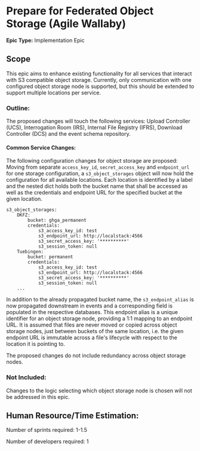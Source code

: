 # Prepare for Federated Object Storage (Agile Wallaby)
**Epic Type:** Implementation Epic

## Scope

This epic aims to enhance existing functionality for all services that interact with S3 compatible object storage.
Currently, only communication with one configured object storage node is supported, but this should be extended to support multiple locations per service.

### Outline:

The proposed changes will touch the following services: Upload Controller (UCS), Interrogation Room (IRS), Internal File Registry (IFRS), Download Controller (DCS) and the event schema repository.

#### Common Service Changes:

The following configuration changes for object storage are proposed:
Moving from separate `access_key_id`, `secret_access_key` and `endpoint_url` for one storage configuration, a `s3_object_storages` object will now hold the configuration for all available locations.
Each location is identified by a label and the nested dict holds both the bucket name that shall be accessed as well as the credentials and endpoint URL for the specified bucket at the given location.

```
s3_object_storages:
    DKFZ:
        bucket: ghga_permanent
        credentials:
            s3_access_key_id: test
            s3_endpoint_url: http://localstack:4566
            s3_secret_access_key: '**********'
            s3_session_token: null
    Tuebingen:
        bucket: permanent
        credentials:
            s3_access_key_id: test
            s3_endpoint_url: http://localstack:4566
            s3_secret_access_key: '**********'
            s3_session_token: null
    ...
```

In addition to the already propagated bucket name, the `s3_endpoint_alias` is now propagated downstream in events and a corresponding field is populated in the respective databases.
This endpoint alias is a unique identifier for an object storage node, providing a 1:1 mapping to an endpoint URL.
It is assumed that files are never moved or copied across object storage nodes, just between buckets of the same location, i.e. the given endpoint URL is immutable across a file's lifecycle with respect to the location it is pointing to.

The proposed changes do not include redundancy across object storage nodes.

### Not Included:

Changes to the logic selecting which object storage node is chosen will not be addressed in this epic.

## Human Resource/Time Estimation:

Number of sprints required: 1-1.5

Number of developers required: 1
